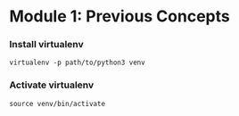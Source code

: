 # Module 1: Previous Concepts

### Install virtualenv
`virtualenv -p path/to/python3 venv`

### Activate virtualenv
`source venv/bin/activate`